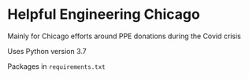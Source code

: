 # Helpful Engineering Chicago
Mainly for Chicago efforts around PPE donations during the Covid crisis  

Uses Python version 3.7  

Packages in `requirements.txt`
